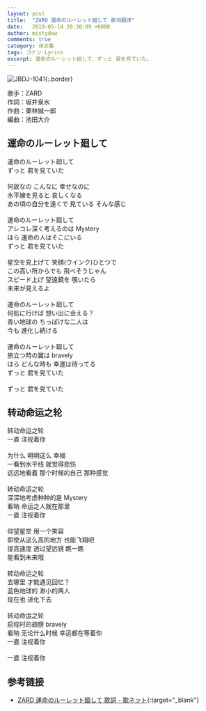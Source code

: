 ```yaml
---
layout: post
title:  "ZARD 運命のルーレット廻して 歌词翻译"
date:   2018-05-14 20:38:09 +0800
author: mistydew
comments: true
category: 译文集
tags: コナン Lyrics
excerpt: 運命のルーレット廻して、ずっと 君を見ていた。
---
```

![JBDJ-1041](https://www.generasia.com/w/images/thumb/2/2f/Unmei_no_Roulette_Mawashite.jpg/299px-Unmei_no_Roulette_Mawashite.jpg){:.border}

歌手：ZARD<br>
作詞：坂井泉水<br>
作曲：栗林誠一郎<br>
編曲：池田大介

<div class="lyric-original">
  <h2>運命のルーレット廻して</h2>
  <p>
    運命のルーレット廻して<br>
    ずっと 君を見ていた<br>
    <br>
    何故なの こんなに 幸せなのに<br>
    水平線を見ると 哀しくなる<br>
    あの頃の自分を遠くで 見ている そんな感じ<br>
    <br>
    運命のルーレット廻して<br>
    アレコレ深く考えるのは Mystery<br>
    ほら 運命の人はそこにいる<br>
    ずっと 君を見ていた<br>
    <br>
    星空を見上げて 笑顔(ウインク)ひとつで<br>
    この高い所からでも 飛べそうじゃん<br>
    スピード上げ 望遠鏡を 覗いたら<br>
    未来が見えるよ<br>
    <br>
    運命のルーレット廻して<br>
    何処に行けば 想い出に会える？<br>
    青い地球の ちっぽけな二人は<br>
    今も 進化し続ける<br>
    <br>
    運命のルーレット廻して<br>
    旅立つ時の翼は bravely<br>
    ほら どんな時も 幸運は待ってる<br>
    ずっと 君を見ていた<br>
    <br>
    ずっと 君を見ていた
  </p>
</div>

<div class="lyric-translation">
  <h2>转动命运之轮</h2>
  <p>
    转动命运之轮<br>
    一直 注视着你<br>
    <br>
    为什么 明明这么 幸福<br>
    一看到水平线 就觉得悲伤<br>
    远远地看着 那个时候的自己 那种感觉<br>
    <br>
    转动命运之轮<br>
    深深地考虑种种的是 Mystery<br>
    看呐 命运之人就在那里<br>
    一直 注视着你<br>
    <br>
    仰望星空 用一个笑容<br>
    即使从这么高的地方 也能飞翔吧<br>
    提高速度 透过望远镜 瞧一瞧<br>
    能看到未来哦<br>
    <br>
    转动命运之轮<br>
    去哪里 才能遇见回忆？<br>
    蓝色地球的 渺小的两人<br>
    现在也 进化下去<br>
    <br>
    转动命运之轮<br>
    启程时的翅膀 bravely<br>
    看呐 无论什么时候 幸运都在等着你<br>
    一直 注视着你<br>
    <br>
    一直 注视着你
  </p>
</div>

## 参考链接

* [ZARD 運命のルーレット廻して 歌詞 - 歌ネット](https://www.uta-net.com/song/10497){:target="_blank"}
